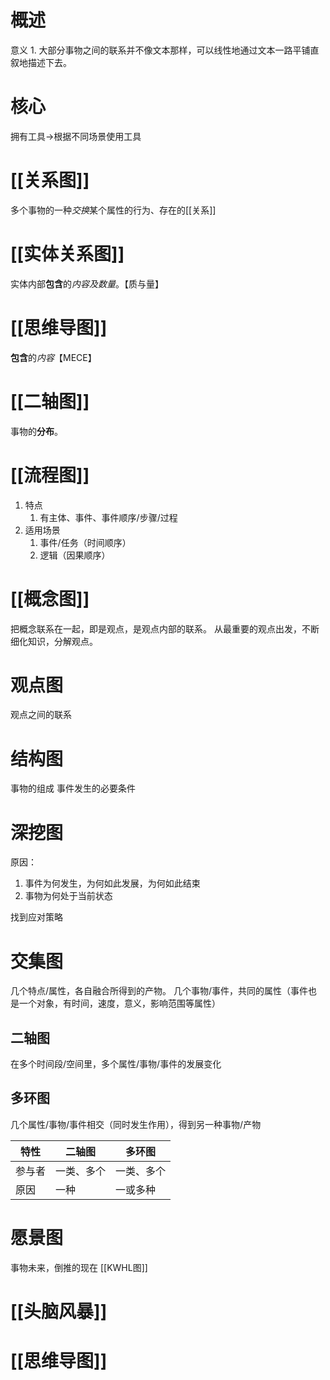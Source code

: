 # 概述
意义
	1. 大部分事物之间的联系并不像文本那样，可以线性地通过文本一路平铺直叙地描述下去。
# 核心
拥有工具→根据不同场景使用工具
# [[关系图]] 
多个事物的一种*交换*某个属性的行为、存在的[[关系]] 
# [[实体关系图]] 
实体内部**包含**的*内容及数量*。【质与量】
# [[思维导图]] 
**包含**的*内容*【MECE】
# [[二轴图]] 
事物的**分布**。
# [[流程图]] 
1. 特点
	1. 有主体、事件、事件顺序/步骤/过程
2. 适用场景
	1. 事件/任务（时间顺序）
	2. 逻辑（因果顺序）
# [[概念图]]
把概念联系在一起，即是观点，是观点内部的联系。
从最重要的观点出发，不断细化知识，分解观点。
# 观点图
观点之间的联系
# 结构图
事物的组成
事件发生的必要条件
# 深挖图
原因：
1. 事件为何发生，为何如此发展，为何如此结束
2. 事物为何处于当前状态


找到应对策略
# 交集图
几个特点/属性，各自融合所得到的产物。
几个事物/事件，共同的属性（事件也是一个对象，有时间，速度，意义，影响范围等属性）
## 二轴图
在多个时间段/空间里，多个属性/事物/事件的发展变化
## 多环图
几个属性/事物/事件相交（同时发生作用），得到另一种事物/产物

| 特性 | 二轴图 | 多环图 |
| --- | --- | --- |
| 参与者 | 一类、多个 | 一类、多个 |
| 原因 | 一种 | 一或多种 |
# 愿景图
事物未来，倒推的现在
[[KWHL图]]
# [[头脑风暴]]

# [[思维导图]]
